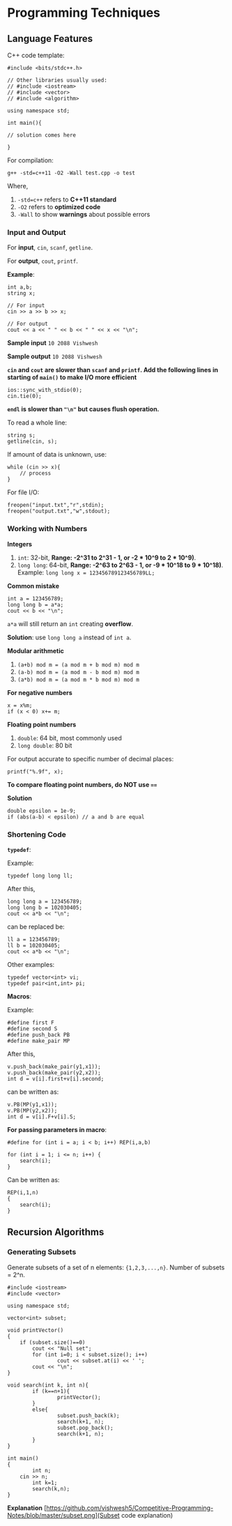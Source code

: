 # Programming Techniques

## Language Features

C++ code template:

```
#include <bits/stdc++.h>

// Other libraries usually used:
// #include <iostream>
// #include <vector>
// #include <algorithm>

using namespace std;

int main(){

// solution comes here

}
```

For compilation:
```
g++ -std=c++11 -O2 -Wall test.cpp -o test
```
Where,
1. `-std=c++` refers to **C++11 standard**
2. `-O2` refers to **optimized code**
3. `-Wall` to show **warnings** about possible errors

### Input and Output

For **input**, `cin`, `scanf`, `getline`.

For **output**, `cout`, `printf`.

**Example**:

```
int a,b;
string x;

// For input
cin >> a >> b >> x;

// For output
cout << a << " " << b << " " << x << "\n";
```

**Sample input**
`10 2088 Vishwesh`

**Sample output**
`10 2088 Vishwesh`

**`cin` and `cout` are slower than `scanf` and `printf`. Add the following lines in starting of `main()` to make I/O more efficient**

```
ios::sync_with_stdio(0);
cin.tie(0);
```

**`endl` is slower than `"\n"` but causes flush operation.**

To read a whole line:

```
string s;
getline(cin, s);
```

If amount of data is unknown, use:

```
while (cin >> x){
	// process
}
```

For file I/O:

```
freopen("input.txt","r",stdin);
freopen("output.txt","w",stdout);
```

### Working with Numbers

**Integers**

1. `int`: 32-bit, **Range: -2^31 to 2^31 - 1, or -2 * 10^9 to 2 * 10^9)**.
2. `long long`: 64-bit, **Range: -2^63 to 2^63 - 1, or -9 * 10^18 to 9 * 10^18)**. Example: `long long x = 123456789123456789LL;`

**Common mistake**
```
int a = 123456789;
long long b = a*a;
cout << b << "\n";
```
`a*a` will still return an `int` creating **overflow**.

**Solution**: use `long long a` instead of `int a`.

**Modular arithmetic**

1. `(a+b) mod m = (a mod m + b mod m) mod m`
2. `(a-b) mod m = (a mod m - b mod m) mod m`
3. `(a*b) mod m = (a mod m * b mod m) mod m`

**For negative numbers**

```
x = x%m;
if (x < 0) x+= m;
```

**Floating point numbers**
1. `double`: 64 bit, most commonly used
2. `long double`: 80 bit

For output accurate to specific number of decimal places:

```
printf("%.9f", x);
```

**To compare floating point numbers, do NOT use `==`**

**Solution**

```
double epsilon = 1e-9;
if (abs(a-b) < epsilon) // a and b are equal
```

### Shortening Code

**`typedef`**:

Example:
```
typedef long long ll;
```

After this,

```
long long a = 123456789;
long long b = 102030405;
cout << a*b << "\n";
```

can be replaced be:

```
ll a = 123456789;
ll b = 102030405;
cout << a*b << "\n";
```

Other examples:

```
typedef vector<int> vi;
typedef pair<int,int> pi;
```

**Macros**:

Example:
```
#define first F
#define second S
#define push_back PB
#define make_pair MP
```

After this,
```
v.push_back(make_pair(y1,x1));
v.push_back(make_pair(y2,x2));
int d = v[i].first+v[i].second;
```

can be written as:
```
v.PB(MP(y1,x1));
v.PB(MP(y2,x2));
int d = v[i].F+v[i].S;
```

**For passing parameters in macro**:

```
#define for (int i = a; i < b; i++) REP(i,a,b)
```

```
for (int i = 1; i <= n; i++) {
	search(i);
}
```

Can be written as:

```
REP(i,1,n)
{
	search(i);
}
```

## Recursion Algorithms

### Generating Subsets
Generate subsets of a set of n elements: `{1,2,3,...,n}`. Number of subsets = 2^n.

```
#include <iostream>
#include <vector>

using namespace std;

vector<int> subset;

void printVector()
{
	if (subset.size()==0)
		cout << "Null set";
        for (int i=0; i < subset.size(); i++)
                cout << subset.at(i) << ' ';
        cout << "\n";
}

void search(int k, int n){
        if (k==n+1){
                printVector();
        }
        else{
                subset.push_back(k);
                search(k+1, n);
                subset.pop_back();
                search(k+1, n);
        }
}

int main()
{
        int n;
	cin >> n;
        int k=1;
        search(k,n);
}
```

**Explanation**
[https://github.com/vishwesh5/Competitive-Programming-Notes/blob/master/subset.png](Subset code explanation)
